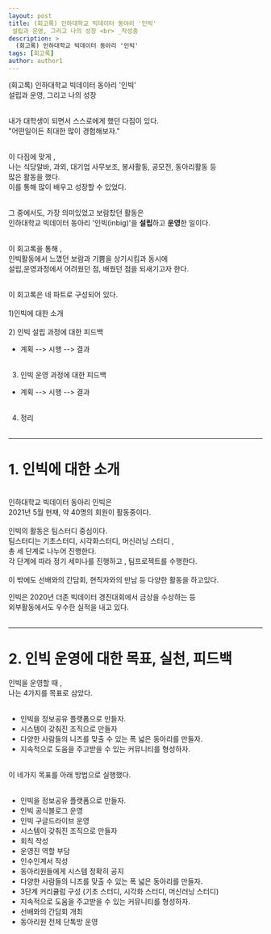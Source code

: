 ```yaml
---
layout: post
title: (회고록) 인하대학교 빅데이터 동아리 '인빅'
 설립과 운영, 그리고 나의 성장 <br> _작성중
description: >
  (회고록) 인하대학교 빅데이터 동아리 '인빅'
tags: [회고록]
author: author1
---
```



(회고록) 인하대학교 빅데이터 동아리 '인빅' <br>
 설립과 운영, 그리고 나의 성장  <br> <br> 

 내가 대학생이 되면서 스스로에게 했던 다짐이 있다. <br>
 "어떤일이든 최대한 많이 경험해보자." <br> <br> 

이 다짐에 맞게 , <br>
나는 식당알바, 과외, 대기업 사무보조, 봉사활동, 공모전, 동아리활동 등 <br>
많은 활동을 했다. <br>
이를 통해 많이 배우고 성장할 수 있었다. <br> <br> 

그 중에서도, 가장 의미있었고 보람찼던 활동은  <br>
인하대학교 빅데이터 동아리 '인빅(inbig)'을 **설립**하고 **운영**한 일이다. <br> <br> 

이 회고록을 통해 ,  <br>
인빅활동에서 느꼈던 보람과 기쁨을 상기시킴과 동시에  <br>
설립,운영과정에서 어려웠던 점, 배웠던 점을 되새기고자 한다.  <br> <br> 


이 회고록은  네 파트로 구성되어 있다.<br> <br>
 1)인빅에 대한 소개 <Br><br>
 2) 인빅 설립 과정에 대한 피드백  
 - 계획 --> 시행 --> 결과  <br><br> 
 3) 인빅 운영 과정에 대한 피드백 <br> 
 - 계획 --> 시행 --> 결과 <br><br>
 4) 정리  <br> <br>
  
  
----
  
  
# 1. 인빅에 대한 소개 <br>

<Br>  
인하대학교 빅데이터 동아리 인빅은 <br>
2021년 5월 현재, 약 40명의 회원이 활동중이다. <Br><Br>
인빅의 활동은 팀스터디 중심이다. <br>
팀스터디는 기초스터디, 시각화스터디, 머신러닝 스터디 ,<br> 총 세 단계로 
나누어 진행한다. <br>
각 단계에 따라 정기 세미나를 진행하고 , 팀프로젝트를 수행한다. <br><Br>
이 밖에도 선배와의 간담회, 현직자와의 만남 등 다양한 활동을 하고있다. <br>

인빅은 2020년 더존 빅데이터 경진대회에서 금상을 수상하는 등 <br>
외부활동에서도 우수한 실적을 내고 있다. <br><Br>

---

# 2. 인빅 운영에 대한 목표, 실천, 피드백 <br>

인빅을 운영할 때 , <br>나는 4가지를 목표로 삼았다.<br><br>
- 인빅을 정보공유 플랫폼으로 만들자. <br>
- 시스템이 갖춰진 조직으로 만들자 <br>
- 다양한 사람들의 니즈를 맞출 수 있는 폭 넓은 동아리를 만들자. <Br>
- 지속적으로 도움을 주고받을 수 있는 커뮤니티를 형성하자. <Br><br>

이 네가지 목표를 아래 방법으로 실행했다. <br><br>

- 인빅을 정보공유 플랫폼으로 만들자. <br>
 - 인빅 공식블로그 운영<br>
 - 인빅 구글드라이브 운영  <br>
- 시스템이 갖춰진 조직으로 만들자<br>
 - 회칙 작성<br>
 - 운영진 역할 부담<br>
 - 인수인계서 작성 <br>
 - 동아리원들에게 시스템 정확히 공지 <br>
- 다양한 사람들의 니즈를 맞출 수 있는 폭 넓은 동아리를 만들자.<br>
 - 3단계 커리큘럼 구성 (기초 스터디, 시각화 스터디, 머신러닝 스터디)<br>
- 지속적으로 도움을 주고받을 수 있는 커뮤니티를 형성하자.<br>
 - 선배와의 간담회 개최<br>
 - 동아리원 전체 단톡방 운영<br><br>

 





